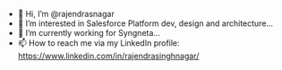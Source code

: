 - 👋 Hi, I’m @rajendrasnagar
- 👀 I’m interested in Salesforce Platform dev, design and architecture...
- 🌱 I’m currently working for Syngneta...
- 📫 How to reach me via my LinkedIn profile: https://www.linkedin.com/in/rajendrasinghnagar/

<!---
rajendrasnagar/rajendrasnagar is a ✨ special ✨ repository because its `README.md` (this file) appears on your GitHub profile.
You can click the Preview link to take a look at your changes.
--->
